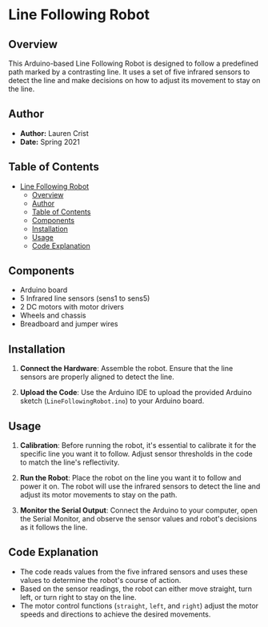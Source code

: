 # Line Following Robot

## Overview

This Arduino-based Line Following Robot is designed to follow a predefined path marked by a contrasting line. It uses a set of five infrared sensors to detect the line and make decisions on how to adjust its movement to stay on the line.

## Author

- **Author:** Lauren Crist
- **Date:** Spring 2021

## Table of Contents

- [Line Following Robot](#line-following-robot)
  - [Overview](#overview)
  - [Author](#author)
  - [Table of Contents](#table-of-contents)
  - [Components](#components)
  - [Installation](#installation)
  - [Usage](#usage)
  - [Code Explanation](#code-explanation)

## Components

- Arduino board
- 5 Infrared line sensors (sens1 to sens5)
- 2 DC motors with motor drivers
- Wheels and chassis
- Breadboard and jumper wires

## Installation

1. **Connect the Hardware**: Assemble the robot. Ensure that the line sensors are properly aligned to detect the line.

2. **Upload the Code**: Use the Arduino IDE to upload the provided Arduino sketch (`LineFollowingRobot.ino`) to your Arduino board.

## Usage

1. **Calibration**: Before running the robot, it's essential to calibrate it for the specific line you want it to follow. Adjust sensor thresholds in the code to match the line's reflectivity.

2. **Run the Robot**: Place the robot on the line you want it to follow and power it on. The robot will use the infrared sensors to detect the line and adjust its motor movements to stay on the path.

3. **Monitor the Serial Output**: Connect the Arduino to your computer, open the Serial Monitor, and observe the sensor values and robot's decisions as it follows the line.

## Code Explanation

- The code reads values from the five infrared sensors and uses these values to determine the robot's course of action.
- Based on the sensor readings, the robot can either move straight, turn left, or turn right to stay on the line.
- The motor control functions (`straight`, `left`, and `right`) adjust the motor speeds and directions to achieve the desired movements.
